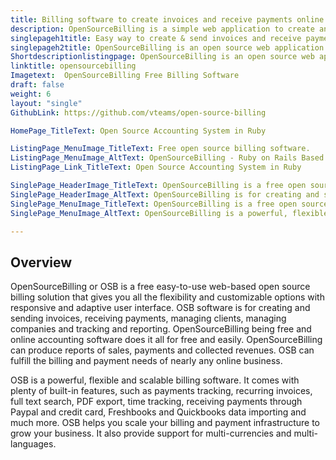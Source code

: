 ```yaml
---
title: Billing software to create invoices and receive payments online
description: OpenSourceBilling is a simple web application to create and send invoices, receive payments, for tracking and reporting, to manage clients and companies. 
singlepageh1title: Easy way to create & send invoices and receive payments online
singlepageh2title: OpenSourceBilling is an open source web application for creating and sending invoices, receiving payments, managing clients, tracking and reporting.
Shortdescriptionlistingpage: OpenSourceBilling is an open source web application for creating and sending invoices, receiving payments, managing clients, tracking and reporting.
linktitle: opensourcebilling
Imagetext:  OpenSourceBilling Free Billing Software
draft: false
weight: 6
layout: "single"
GithubLink: https://github.com/vteams/open-source-billing

HomePage_TitleText: Open Source Accounting System in Ruby

ListingPage_MenuImage_TitleText: Free open source billing software.
ListingPage_MenuImage_AltText: OpenSourceBilling - Ruby on Rails Based Invoicing Software
ListingPage_Link_TitleText: Open Source Accounting System in Ruby

SinglePage_HeaderImage_TitleText: OpenSourceBilling is a free open source billing software.
SinglePage_HeaderImage_AltText: OpenSourceBilling is for creating and sending invoices, receiving payments, managing clients, managing companies and tracking and reporting.
SinglePage_MenuImage_TitleText: OpenSourceBilling is a free open source billing software
SinglePage_MenuImage_AltText: OpenSourceBilling is a powerful, flexible and scalable billing software

---
```


Overview
--------

OpenSourceBilling or OSB is a free easy-to-use web-based open source billing solution that gives you all the flexibility and customizable options with responsive and adaptive user interface. OSB software is for creating and sending invoices, receiving payments, managing clients, managing companies and tracking and reporting. OpenSourceBilling being free and online accounting software does it all for free and easily. OpenSourceBilling can produce reports of sales, payments and collected revenues. OSB can fulfill the billing and payment needs of nearly any online business.

OSB is a powerful, flexible and scalable billing software. It comes with plenty of built-in features, such as payments tracking, recurring invoices, full text search, PDF export, time tracking, receiving payments through Paypal and credit card, Freshbooks and Quickbooks data importing and much more. OSB helps you scale your billing and payment infrastructure to grow your business. It also provide support for multi-currencies and multi-languages.
